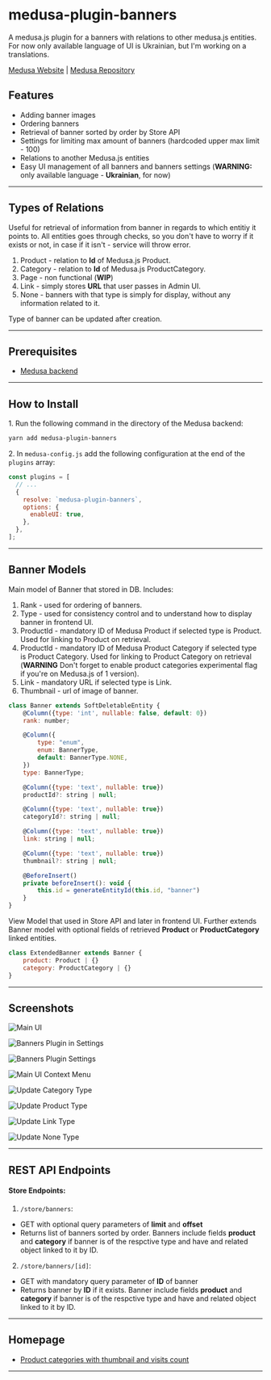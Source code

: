 # medusa-plugin-banners
A medusa.js plugin for a banners with relations to other medusa.js entities. For now only available language of UI is Ukrainian, but I'm working on a translations.

[Medusa Website](https://medusajs.com/) | [Medusa Repository](https://github.com/medusajs/medusa)

## Features

- Adding banner images
- Ordering banners
- Retrieval of banner sorted by order by Store API
- Settings for limiting max amount of banners (hardcoded upper max limit - 100)
- Relations to another Medusa.js entities
- Easy UI management of all banners and banners settings (**WARNING:** only available language - **Ukrainian**, for now)

---

## Types of Relations

Useful for retrieval of information from banner in regards to which entitiy it points to. All entities goes through checks, so you don't have to worry if it exists or not, in case if it isn't - service will throw error.

1. Product - relation to **Id** of Medusa.js Product.
2. Category - relation to **Id** of Medusa.js ProductCategory.
3. Page - non functional (**WIP**)
4. Link - simply stores **URL** that user passes in Admin UI.
5. None - banners with that type is simply for display, without any information related to it.

Type of banner can be updated after creation.

---

## Prerequisites

- [Medusa backend](https://docs.medusajs.com/development/backend/install)

---

## How to Install

1\. Run the following command in the directory of the Medusa backend:

```bash
yarn add medusa-plugin-banners
```

2\. In `medusa-config.js` add the following configuration at the end of the `plugins` array:

```js
const plugins = [
  // ...
  {
    resolve: `medusa-plugin-banners`,
    options: {
      enableUI: true,
    },
  },
];
```

---

## Banner Models

Main model of Banner that stored in DB. Includes:

1. Rank - used for ordering of banners.
2. Type - used for consistency control and to understand how to display banner in frontend UI.
3. ProductId - mandatory ID of Medusa Product if selected type is Product. Used for linking to Product on retrieval.
4. ProductId - mandatory ID of Medusa Product Category if selected type is Product Category. Used for linking to Product Category on retrieval (**WARNING** Don't forget to enable product categories experimental flag if you're on Medusa.js of 1 version).
5. Link - mandatory URL if selected type is Link.
6. Thumbnail - url of image of banner.

```js
class Banner extends SoftDeletableEntity {
    @Column({type: 'int', nullable: false, default: 0})
    rank: number;

    @Column({
        type: "enum",
        enum: BannerType,
        default: BannerType.NONE,
    })
    type: BannerType;

    @Column({type: 'text', nullable: true})
    productId?: string | null;

    @Column({type: 'text', nullable: true})
    categoryId?: string | null;

    @Column({type: 'text', nullable: true})
    link: string | null;

    @Column({type: 'text', nullable: true})
    thumbnail?: string | null;

    @BeforeInsert()
    private beforeInsert(): void {
        this.id = generateEntityId(this.id, "banner")
    }
}
```

View Model that used in Store API and later in frontend UI. Further extends Banner model with optional fields of retrieved **Product** or **ProductCategory** linked entities.

```js
class ExtendedBanner extends Banner {
    product: Product | {}
    category: ProductCategory | {}
}
```

---

## Screenshots

![Main UI](docs/images/main_ui.png)

![Banners Plugin in Settings](docs/images/banners_in_settings.png)

![Banners Plugin Settings](docs/images/banners_settings_max.png)

![Main UI Context Menu](docs/images/main_ui_context_menu.png)

![Update Category Type](docs/images/update_category_type.png)

![Update Product Type](docs/images/update_product_type.png)

![Update Link Type](docs/images/update_link_type.png)

![Update None Type](docs/images/update_none_type.png)

---

## REST API Endpoints

#### Store Endpoints:

1. `/store/banners`:
- GET with optional query parameters of **limit** and **offset**
- Returns list of banners sorted by order. Banners include fields **product** and **category** if banner is of the respctive type and have and related object linked to it by ID.
2. `/store/banners/[id]`:
- GET with mandatory query parameter of **ID** of banner
- Returns banner by **ID** if it exists. Banner include fields **product** and **category** if banner is of the respctive type and have and related object linked to it by ID.

---

## Homepage

- [Product categories with thumbnail and visits count](https://github.com/KreischerPanoptic/medusa-plugin-top-categories)

---
